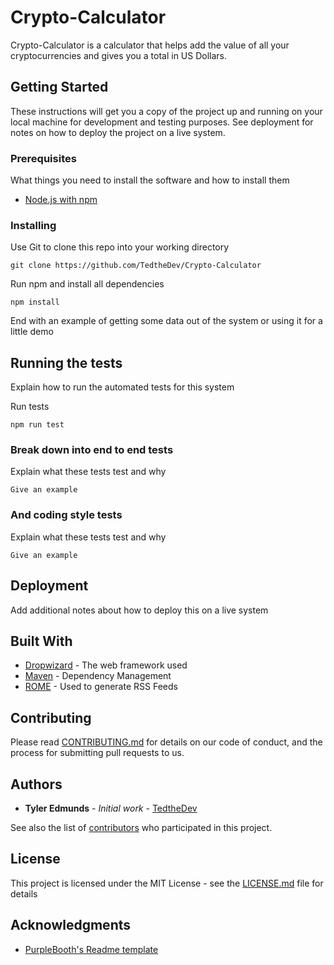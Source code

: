 # Crypto-Calculator

Crypto-Calculator is a calculator that helps add the value of all your cryptocurrencies and gives you a total in US Dollars. 

## Getting Started

These instructions will get you a copy of the project up and running on your local machine for development and testing purposes. See deployment for notes on how to deploy the project on a live system.

### Prerequisites

What things you need to install the software and how to install them

- [Node.js with npm](https://nodejs.org/)

### Installing

Use Git to clone this repo into your working directory

```
git clone https://github.com/TedtheDev/Crypto-Calculator
```

Run npm and install all dependencies

```
npm install
```

End with an example of getting some data out of the system or using it for a little demo

## Running the tests

Explain how to run the automated tests for this system

Run tests

```
npm run test
```

### Break down into end to end tests

Explain what these tests test and why

```
Give an example
```

### And coding style tests

Explain what these tests test and why

```
Give an example
```

## Deployment

Add additional notes about how to deploy this on a live system

## Built With

* [Dropwizard](http://www.dropwizard.io/1.0.2/docs/) - The web framework used
* [Maven](https://maven.apache.org/) - Dependency Management
* [ROME](https://rometools.github.io/rome/) - Used to generate RSS Feeds

## Contributing

Please read [CONTRIBUTING.md](https://github.com/TedtheDev/Crypto-Calculator/blob/master/CONTRIBUTING.md) for details on our code of conduct, and the process for submitting pull requests to us.

## Authors

* **Tyler Edmunds** - *Initial work* - [TedtheDev](https://github.com/TedtheDev)

See also the list of [contributors](https://github.com/TedtheDev/Crypto-Calculator/contributors) who participated in this project.

## License

This project is licensed under the MIT License - see the [LICENSE.md](https://github.com/TedtheDev/Crypto-Calculator/blob/master/LICENSE.md) file for details

## Acknowledgments

* [PurpleBooth's Readme template](https://gist.github.com/PurpleBooth)


